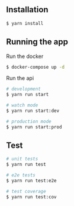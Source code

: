 

## Installation

```bash
$ yarn install
```

## Running the app

Run the docker 
```bash
$ docker-compose up -d
```
Run the api

```bash
# development
$ yarn run start

# watch mode
$ yarn run start:dev

# production mode
$ yarn run start:prod
```

## Test

```bash
# unit tests
$ yarn run test

# e2e tests
$ yarn run test:e2e

# test coverage
$ yarn run test:cov
```
